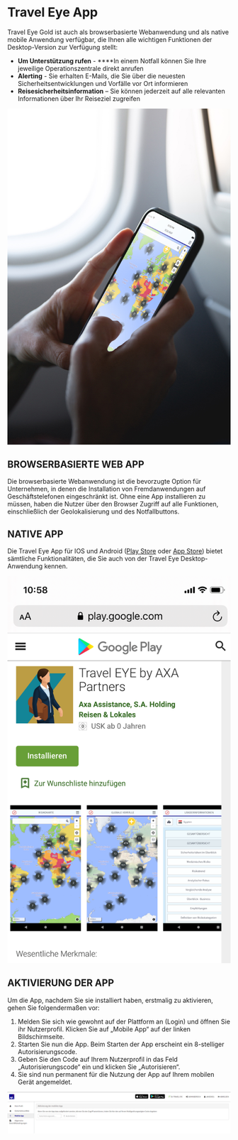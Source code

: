 # Travel Eye App

Travel Eye Gold ist auch als browserbasierte Webanwendung und als native mobile Anwendung verfügbar, die Ihnen alle wichtigen Funktionen der Desktop-Version zur Verfügung stellt:

* **Um Unterstützung rufen** - ****In einem Notfall können Sie Ihre jeweilige Operationszentrale direkt anrufen
* **Alerting** - Sie erhalten E-Mails, die Sie über die neuesten Sicherheitsentwicklungen und Vorfälle vor Ort informieren
* **Reisesicherheitsinformation** – Sie können jederzeit auf alle relevanten Informationen über Ihr Reiseziel zugreifen

![](.gitbook/assets/travel-eye-app%20%281%29.jpg)

## BROWSERBASIERTE WEB APP

Die browserbasierte Webanwendung ist die bevorzugte Option für Unternehmen, in denen die Installation von Fremdanwendungen auf Geschäftstelefonen eingeschränkt ist. Ohne eine App installieren zu müssen, haben die Nutzer über den Browser Zugriff auf alle Funktionen, einschließlich der Geolokalisierung und des Notfallbuttons.

## NATIVE APP

Die Travel Eye App für IOS und Android \([Play Store](https://play.google.com/store/apps/details?id=com.exop_group.xassist&gl=IT) oder [App Store](https://apps.apple.com/gb/app/x-assist/id1489592901?l=it)\) bietet sämtliche Funktionalitäten, die Sie auch von der Travel Eye Desktop-Anwendung kennen.

![](.gitbook/assets/axa_google-playstore.png)

## AKTIVIERUNG DER APP

Um die App, nachdem Sie sie installiert haben, erstmalig zu aktivieren, gehen Sie folgendermaßen vor:

1. Melden Sie sich wie gewohnt auf der Plattform an \(Login\) und öffnen Sie ihr Nutzerprofil. Klicken Sie auf „Mobile App“ auf der linken Bildschirmseite. 
2. Starten Sie nun die App. Beim Starten der App erscheint ein 8-stelliger Autorisierungscode. 
3. Geben Sie den Code auf Ihrem Nutzerprofil in das Feld „Autorisierungscode“ ein und klicken Sie „Autorisieren“. 
4. Sie sind nun permanent für die Nutzung der App auf Ihrem mobilen Gerät angemeldet.

![](.gitbook/assets/axa-app-travel-eye-user-backend.png)

